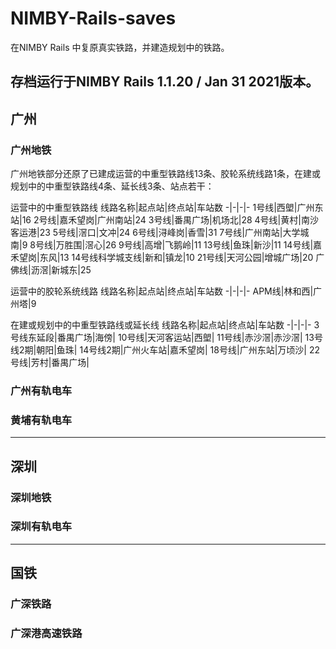 # NIMBY-Rails-saves

在NIMBY Rails 中复原真实铁路，并建造规划中的铁路。

存档运行于NIMBY Rails 1.1.20 / Jan 31 2021版本。
---
## 广州
### 广州地铁
广州地铁部分还原了已建成运营的中重型铁路线13条、胶轮系统线路1条，在建或规划中的中重型铁路线4条、延长线3条、站点若干：


运营中的中重型铁路线
线路名称|起点站|终点站|车站数
-|-|-|-
1号线|西塱|广州东站|16
2号线|嘉禾望岗|广州南站|24
3号线|番禺广场|机场北|28
4号线|黄村|南沙客运港|23
5号线|滘口|文冲|24
6号线|浔峰岗|香雪|31
7号线|广州南站|大学城南|9
8号线|万胜围|滘心|26
9号线|高增|飞鹅岭|11
13号线|鱼珠|新沙|11
14号线|嘉禾望岗|东风|13
14号线科学城支线|新和|镇龙|10
21号线|天河公园|增城广场|20
广佛线|沥滘|新城东|25

运营中的胶轮系统线路
线路名称|起点站|终点站|车站数
-|-|-|-
APM线|林和西|广州塔|9

在建或规划中的中重型铁路线或延长线
线路名称|起点站|终点站|车站数
-|-|-|-
3号线东延段|番禺广场|海傍|
10号线|天河客运站|西塱|
11号线|赤沙滘|赤沙滘|
13号线2期|朝阳|鱼珠|
14号线2期|广州火车站|嘉禾望岗|
18号线|广州东站|万顷沙|
22号线|芳村|番禺广场|

### 广州有轨电车


### 黄埔有轨电车


---
## 深圳

### 深圳地铁

### 深圳有轨电车

---
## 国铁

### 广深铁路

### 广深港高速铁路
